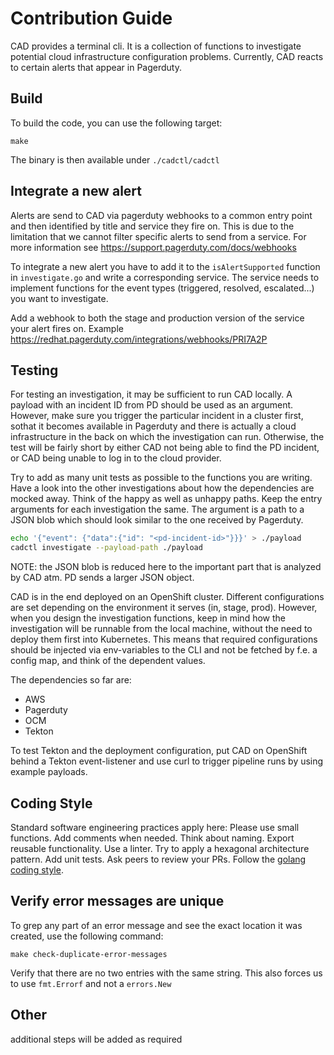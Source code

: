 # Contribution Guide

CAD provides a terminal cli. It is a collection of functions to investigate potential cloud infrastructure configuration problems.
Currently, CAD reacts to certain alerts that appear in Pagerduty.

## Build

To build the code, you can use the following target:

```shell
make
```

The binary is then available under `./cadctl/cadctl`

## Integrate a new alert

Alerts are send to CAD via pagerduty webhooks to a common entry point and then identified by title and service they fire on.
This is due to the limitation that we cannot filter specific alerts to send from a service. For more information see https://support.pagerduty.com/docs/webhooks

To integrate a new alert you have to add it to the `isAlertSupported` function in `investigate.go` and write a corresponding service.
The service needs to implement functions for the event types (triggered, resolved, escalated...) you want to investigate.

Add a webhook to both the stage and production version of the service your alert fires on. Example https://redhat.pagerduty.com/integrations/webhooks/PRI7A2P

## Testing

For testing an investigation, it may be sufficient to run CAD locally. A payload with an incident ID from PD should be used as an argument. However, make sure you trigger the particular incident in a cluster first, sothat it becomes available in Pagerduty and there is actually a cloud infrastructure in the back on which the investigation can run. Otherwise, the test will be fairly short by either CAD not being able to find the PD incident, or CAD being unable to log in to the cloud provider. 

Try to add as many unit tests as possible to the functions you are writing. Have a look into the other investigations about how the dependencies are mocked away. Think of the happy as well as unhappy paths.
Keep the entry arguments for each investigation the same. The argument is a path to a JSON blob which should look similar to the one received by Pagerduty.

```bash
echo '{"event": {"data":{"id": "<pd-incident-id>"}}}' > ./payload
cadctl investigate --payload-path ./payload
```

NOTE: the JSON blob is reduced here to the important part that is analyzed by CAD atm. PD sends a larger JSON object.

CAD is in the end deployed on an OpenShift cluster. Different configurations are set depending on the environment it serves (in, stage, prod). However, when you design the investigation functions, keep in mind how the investigation will be runnable from the local machine, without the need to deploy them first into Kubernetes. This means that required configurations should be injected via env-variables to the CLI and not be fetched by f.e. a config map, and think of the dependent values.

The dependencies so far are:

- AWS
- Pagerduty
- OCM
- Tekton
  
To test Tekton and the deployment configuration, put CAD on OpenShift behind a Tekton event-listener and use curl to trigger pipeline runs by using example payloads.

## Coding Style

Standard software engineering practices apply here:
Please use small functions. Add comments when needed. Think about naming. Export reusable functionality. Use a linter. Try to apply a hexagonal architecture pattern. Add unit tests. Ask peers to review your PRs. Follow the [golang coding style](https://go.dev/doc/effective_go).

## Verify error messages are unique

To grep any part of an error message and see the exact location it was created, use the following command:

```shell
make check-duplicate-error-messages
```

Verify that there are no two entries with the same string.
This also forces us to use `fmt.Errorf` and not a `errors.New`

## Other

additional steps will be added as required
